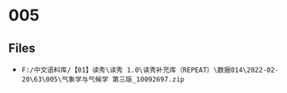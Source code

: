 # 005

## Files

- `F:/中文语料库/【01】读秀\读秀 1.0\读秀补充库（REPEAT）\数据014\2022-02-20\63\005\气象学与气候学 第三版_10092697.zip`
